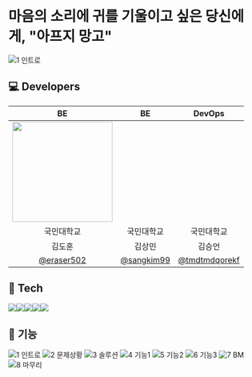 # 마음의 소리에 귀를 기울이고 싶은 당신에게, "아프지 망고" 
![1 인트로](https://github.com/user-attachments/assets/e6b374e9-a363-4e2a-bd11-4da386a008c6)



## 💻 Developers

|                                                         BE                                                          | BE | DevOps |
|:-------------------------------------------------------------------------------------------------------------------:| :---: | :---: |
| <img style="width: 200px;" src="https://github.com/user-attachments/assets/7248e043-922a-494f-9778-a42b59a5ab5b" /> |  |  |
|                                                        국민대학교                                                        |국민대학교|국민대학교|
|                                                         김도훈                                                         |김상민|김승언|
|                                     [@eraser502](https://github.com/eraser502)                                      | [@sangkim99](https://github.com/sangkim99) | [@tmdtmdqorekf](https://github.com/tmdtmdqorekf) |

## 📲 Tech
<img src="https://img.shields.io/badge/spring-6DB33F?style=for-the-badge&logo=Spring&logoColor=white"><img src="https://img.shields.io/badge/spring boot-6DB33F?style=for-the-badge&logo=SpringBoot&logoColor=white"><img src="https://img.shields.io/badge/docker-2496ED?style=for-the-badge&logo=Docker&logoColor=white"><img src="https://img.shields.io/badge/Postgresql-4169E1?style=for-the-badge&logo=postgresql&logoColor=white"><img src="https://img.shields.io/badge/Redis-FF4438?style=for-the-badge&logo=redis&logoColor=white">

## 📲 기능

![1 인트로](https://github.com/user-attachments/assets/e6b374e9-a363-4e2a-bd11-4da386a008c6)
![2 문제상황](https://github.com/user-attachments/assets/ef75e78c-d5e8-49e3-8724-d13eeb1a41e8)
![3 솔루션](https://github.com/user-attachments/assets/95c615f7-2e4d-4e8d-88e4-9463eae571d1)
![4 기능1](https://github.com/user-attachments/assets/ad9d2a00-3cbe-4f53-8380-5f98682e427c)
![5 기능2](https://github.com/user-attachments/assets/6d75c8c6-15e2-4e9f-9370-815f30649f7d)
![6 기능3](https://github.com/user-attachments/assets/8d6a65c2-1cf2-42be-ba9a-094282efa762)
![7 BM](https://github.com/user-attachments/assets/4925d6e1-9713-4334-a7c6-cfde0a640045)
![8 마무리](https://github.com/user-attachments/assets/940a2e69-1bcc-44e7-b5f1-16e080549dac)
